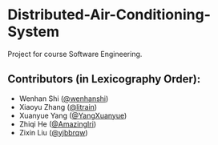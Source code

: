 # Distributed-Air-Conditioning-System
Project for course Software Engineering.
## Contributors (in Lexicography Order):
- Wenhan Shi ([@wenhanshi](https://github.com/wenhanshi))
- Xiaoyu Zhang ([@litrain](https://github.com/litrain))
- Xuanyue Yang ([@YangXuanyue](https://github.com/YangXuanyue))
- Zhiqi He ([@AmazingIri](https://github.com/AmazingIri))
- Zixin Liu ([@yjbbrqw](https://github.com/yjbbrqw))
